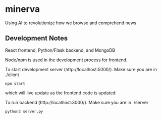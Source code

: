 # minerva
Using AI to revolutionize how we browse and comprehend news

## Development Notes
React frontend, Python/Flask backend, and MongoDB

Node/npm is used in the development process for frontend.

To start development server (http://localhost:5000/). Make sure you are in ./client
```
npm start
```

which will live update as the frontend code is updated

To run backend (http://localhost:3000/). Make sure you are in ./server
```
python3 server.py
```
